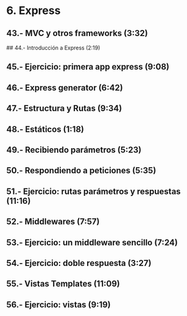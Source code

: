 # 6. Express
 
## 43.- MVC y otros frameworks (3:32)
 
## 44.- Introducción a Express (2:19)
 
## 45.- Ejercicio: primera app express (9:08)
 
## 46.- Express generator (6:42)
 
## 47.- Estructura y Rutas (9:34)
 
## 48.- Estáticos (1:18)
 
## 49.- Recibiendo parámetros (5:23)
 
## 50.- Respondiendo a peticiones (5:35)
 
## 51.- Ejercicio: rutas parámetros y respuestas (11:16)
 
## 52.- Middlewares (7:57)
 
## 53.- Ejercicio: un middleware sencillo (7:24)
 
## 54.- Ejercicio: doble respuesta (3:27)
 
## 55.- Vistas Templates (11:09)
 
## 56.- Ejercicio: vistas (9:19)
